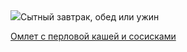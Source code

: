<!--2025-05-26 18:09:33-->
<div class="yb">
  <div class="rss povarenok"><a href="https://www.povarenok.ru/recipes/show/182710/"><img src="https://www.povarenok.ru/data/cache/2025may/26/09/3178255_25418-640x480.jpg"></a>Сытный завтрак, обед или ужин <p class="titl"><a href="https://www.povarenok.ru/recipes/show/182710/">Омлет с перловой кашей и сосисками</a></p></div>
</div>
